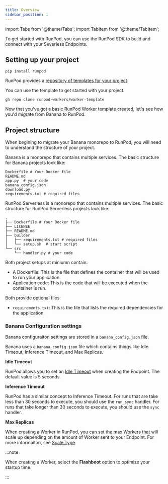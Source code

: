 ```yaml
---
title: Overview
sidebar_position: 1
---
```


import Tabs from '@theme/Tabs';
import TabItem from '@theme/TabItem';

To get started with RunPod, you can use the RunPod SDK to build and connect with your Severless Endpoints.

## Setting up your project

```command
pip install runpod
```

RunPod provides a [repository of templates for your project](https://github.com/runpod-workers). 

You can use the template to get started with your project.

```command
gh repo clone runpod-workers/worker-template
```

Now that you've got a basic RunPod Worker template created, let's see how you'd migrate from Banana to RunPod.

## Project structure

When begining to migrate your Banana monorepo to RunPod, you will need to understand the structure of your project.

<Tabs>

  <TabItem value="banana" label="Banana" default>

Banana is a monorepo that contains multiple services. The basic structure for Banana projects look like:

```text
Dockerfile # Your Docker file
README.md
app.py  # your code
banana_config.json
download.py
requirements.txt # required files
```

  </TabItem>
  <TabItem value="runpod" label="Runpod">

RunPod Serverless is a monorepo that contains multiple services. The basic structure for RunPod Serverless projects look like:

```text
.
├── Dockerfile # Your Docker file
├── LICENSE
├── README.md
├── builder
│   ├── requirements.txt # required files
│   └── setup.sh  # start script
└── src
    └── handler.py # your code
```

  </TabItem>
</Tabs>

Both project setups at miniumn contain:

- A Dockerfile: This is the file that defines the container that will be used to run your application.
- Application code: This is the code that will be executed when the container is run.

Both provide optional files:

- `requirements.txt`: This is the file that lists the required dependencies for the application.

### Banana Configuration settings

Banana configuraiton settings are stored in a `banana_config.json` file.

Banana uses a `banana_config.json` file which contains things like Idle Timeout, Inference Timeout, and Max Replicas.

**Idle Timeout**

RunPod allows you to set an [Idle Timeout](/serverless/references/endpoint-configurations#idle-timeout) when creating the Endpoint.
The default value is 5 seconds.

**Inference Timeout**

RunPod has a similar concept to Inference Timeout.
For runs that are take less than 30 seconds to execute, you should use the `run_sync` handler.
For runs that take longer than 30 seconds to execute, you should use the `sync` handler.

**Max Replicas**

When creating a Worker in RunPod, you can set the max Workers that will scale up depending on the amount of Worker sent to your Endpoint.
For more informaiton, see [Scale Type](/serverless/references/endpoint-configurations#scale-type)

:::note

When creating a Worker, select the **Flashboot** option to optimize your startup time.

:::